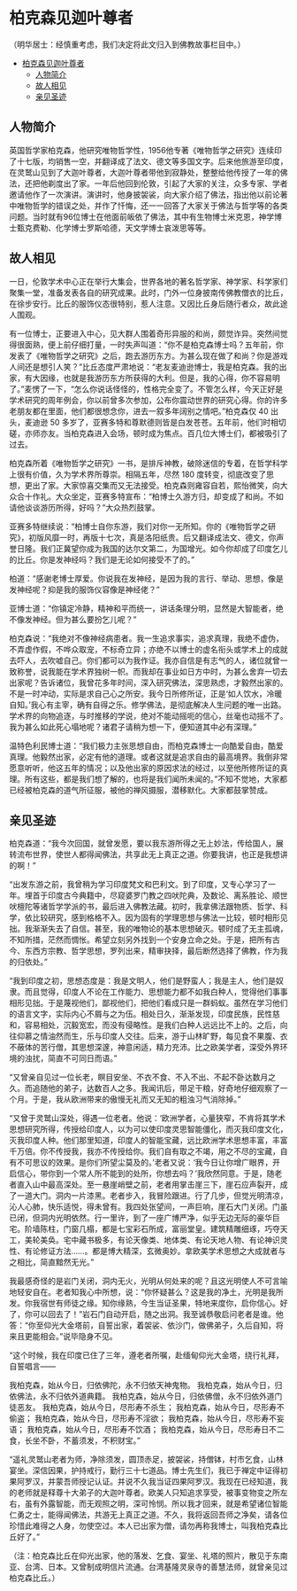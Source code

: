 # 柏克森见迦叶尊者

（明华居士：经慎重考虑，我们决定将此文归入到佛教故事栏目中。）

- [柏克森见迦叶尊者](#柏克森见迦叶尊者)
  - [人物简介](#人物简介)
  - [故人相见](#故人相见)
  - [亲见圣迹](#亲见圣迹)

## 人物简介

英国哲学家柏克森，他研究唯物哲学性，1956他专著《唯物哲学之研究》连续印了十七版，均销售一空，并翻译成了法文、德文等多国文字。后来他旅游至印度，在灵鹫山见到了大迦叶尊者，大迦叶尊者带他到寂静处，整整给他传授了一年的佛法，还把他剃度出了家。一年后他回到伦敦，引起了大家的关注，众多专家、学者邀请他作了一次演讲。演讲时，他身披袈裟，向大家介绍了佛法，指出他以前论著中唯物哲学的错误之处，并作了忏悔，还一一回答了大家关于佛法与哲学等的各类问题。当时就有96位博士在他面前皈依了佛法，其中有生物博士米克恩，神学博士甄克费勒、化学博士罗斯哈德，天文学博士哀泼思等等。

## 故人相见

一日，伦敦学术中心正在举行大集会，世界各地的著名哲学家、神学家、科学家们聚集一堂，准备发表各自的研究成果。此时，门外一位身披南传佛教僧衣的比丘，在徐步安行。比丘的服饰仪态很特别，惹人注意。又因比丘身后随行者众，故此途人围观。

有一位博士，正要进入中心，见大群人围着奇形异服的和尚，颇觉诈异。突然间觉得很面熟，便上前仔细打量，一时失声叫道：“你不是柏克森博士吗？五年前，你发表了《唯物哲学之研究》之后，跑去游历东方。为甚么现在做了和尚？你是游戏人间还是想引人笑？”比丘态度严肃地说：“老友麦迪逊博士，我是柏克森。我的出家，有大因缘，也就是我游历东方所获得的大利。但是，我的心得，你不容易明了。”麦愣了一下，“怎么你说话怪怪的，性格完全变了。不管怎么样，今天正好是学术研究的周年例会，你以前曾多次参加，公布你震动世界的研究心得。你的许多老朋友都在里面，他们都很想念你，进去一叙多年阔别之情吧。”柏克森仅 40 出头，麦迪逊 50 多岁了，亚赛多特和尊默德则皆是白发苍苍。五年前，他们时相切磋，亦师亦友。当柏克森进入会场，顿时成为焦点。百几位大博士们，都被吸引了过去。

柏克森所着《唯物哲学之研究》一书，是排斥神教，破除迷信的专着，在哲学科学上很有价值，久为学术界所尊崇。相隔五年，尽然 180 度转变，彻底改变了思想，更出了家。大家惊喜交集而又无法接受。柏克森则雍容自若，熙怡微笑，向大众合十作礼。大众坐定，亚赛多特宣布：“柏博士久游方归，却变成了和尚。不如请他谈谈游历所得，好吗？”大众热烈鼓掌。

亚赛多特继续说：“柏博士自你东游，我们对你一无所知。你的《唯物哲学之研究》，初版风靡一时，再版十七次，真是洛阳纸贵。后又翻译成法文、德文，你声誉日隆。我们正冀望你成为我国的达尔文第二，为国增光。如今你却成了印度乞儿的比丘。你是发神经吗？我们是无论如何接受不了的。”

柏道：“感谢老博士厚爱。你说我在发神经，是因为我的言行、举动、思想，像是发神经呢？抑是我的服饰仪容像是神经佬？”

亚博士道：“你镇定冷静，精神和平而统一，讲话条理分明，显然是大智能者，绝不像发神经。但为甚么要扮乞儿呢？”

柏克森说：“我绝对不像神经病患者。我一生追求事实，追求真理，我绝不虚伪，不弄虚作假，不哗众取宠，不标奇立异；亦绝不以博士的虚名衔头或学术上的成就去吓人，去吹嘘自己。你们都可以为我作证。我亦自信是有志气的人，诸位就曾一致称誉，说我能在学术界独树一帜。而我却在事业如日方中时，为甚么舍弃一切去出家呢？告诉诸位，我曾花多年时间，深入研究佛法，深思熟虑，才毅然出家的。不是一时冲动，实际是求自己心之所安。我今日所修所证，正是‘如人饮水，冷暖自知。’我心有主宰，确有自得之乐。修学佛法，是彻底解决人生问题的唯一出路。学术界的向物追逐，与时推移的学说，绝对不能动摇呃的信心，丝毫也动摇不了。我为甚么如此死心塌地呢？诸君子请稍为想一下，便知道其中必有深理。”

温特色利民博士道：“我们极力主张思想自由，而柏克森博士一向酷爱自由，酷爱真理。他毅然出家，必定有他的道理。或者这就是追求自由的最高境界。我倒非常愿意听听，他这五年的情况；以及他出家的原因求法的经过，以至他所修所证的真理。所有这些，都是我们想了解的，也将是我们闻所未闻的。”不知不觉地，大家都已经被柏克森的道气所征服，被他的禅风摄服，潜移默化。大家都鼓掌赞成。

## 亲见圣迹

柏克森道：“我今次回国，就曾发愿，要以我东游所得之无上妙法，传给国人，展转流布世界，使世人都得闻佛法，共享此无上真正之道。你要我讲，也正是我想讲的啊！”

“出发东游之前，我曾稍为学习印度梵文和巴利文。到了印度，又专心学习了一年。埋首于印度古今典籍中，尽窥婆罗门教之四吠陀典，及数论、离系胜论、顺世吠檀陀等诸哲学学派的书，最后进入佛教法藏。初时，我拿佛法跟物质、哲学、科学，依比较研究，感到格格不入。因为固有的学理思想与佛法一比较，顿时相形见拙。我渐渐失去了自信。甚至，我的唯物论的基本思想破灭。顿时成了无主孤魂，不知所措，茫然而惆怅。希望立刻另外找到一个安身立命之处。于是，把所有古今、东西方宗教、哲学思想，罗列出来，精审抉择，最后断然选择了佛教，作为我的归依处。”

“我到印度之初，思想态度是：我是文明人，他们是野蛮人；我是主人，他们是奴隶。而且觉得，印度人不论在工作能力、思想能力都不如我白种人，觉得他们事事相形见拙。于是蔑视他们，鄙视他们，把他们看成只是一群蚂蚁。虽然在学习他们的语言文字，实际内心不屑与之为伍。相处日久，渐渐发现，印度民族，民性慈和，容易相处，沉毅宽宏，而没有侵略性。是我们白种人远远比不上的。之后，向往仰慕之情油然而生，乐与印度人交往。后来，游于山林旷野，每见食不果腹、衣不蔽体的苦行僧，其思想深邃，神意闲适，精力充沛。比之欧美学者，深受外界环境的浊扰，简直不可同日而语。”

“又曾亲自见过一位长老，瞑目安坐、不衣不食、不入不出、不起不卧达数月之久。而追随他的弟子，达数百人之多。我闻讯后，带足干粮，好奇地仔细观察了一个月。于是，我从欧洲带来的傲慢无礼而又无知的粗浊习气消除掉。”

“又曾于灵鹫山深处，得遇一位老者。他说：‘欧洲学者，心量狭窄，不肯将其学术思想研究所得，传授给印度人，以为可以使印度灵思智能僵化，而灭我印度文化，灭我印度人种。他们那里知道，印度人的智能宝藏，远比欧洲学术思想丰富，丰富千万倍。你不传授我，我亦不传授给你。我们自有取之不竭，用之不尽的宝藏，自有不可思议的效果。是你们所望尘莫及的。’老者又说：‘我今日让你增广眼界，开启信心，带你到一个常人所不能到的处所，你想去吗？’我欣然同意。于是，随老者直入山中最高深处。至一悬崖峭壁之前，老者用掌击崖三下，崖石应声裂开，成了一道大门。洞内一片漆黑。老者步入，我冒险跟进。行了几步，但觉光明清凉，沁人心肺，快乐适悦，得未曾有。我四处张望间，一声巨响，崖石大门关闭。门虽已闭，但洞内光明依然。行一里许，到了一座广博严净，似乎无边无际的豪华巨宅。阶墙陈柱，门窗几榻，都是七宝彩石所成，富丽堂皇。建筑精雕细琢，巧夺天工，美轮美奂。宅中藏书极多，有论天像类、地体类、有论天地人物、有论神识灵性、有论修证方法……。都是博大精深，玄微奥妙。拿欧美学术思想之大成就者与之相比，简直黯然无光。”

我最感奇怪的是岩门关闭，洞内无火，光明从何处来的呢？且这光明使人不可言喻地轻安自在。老者知我心中所想，说：“你怀疑甚么？这是我的净土，光明是我所发。你我宿世有师徒之缘。知你缘熟，今生当证圣果，特地来度你，启你信心。好了，你可以回去了！”岩石门自动开启，随之出洞。我至诚恭敬启问老者是谁。他答：“你至仰光大金塔前，自誓出家，着袈裟、依沙门，做佛弟子，久后自知，将来且更能相会。”说毕隐身不见。

“这个时候，我在印度已住了三年，遵老者所嘱，赴缅甸仰光大金塔，绕行礼拜，自誓唱言——

我柏克森，始从今日，归依佛陀，永不归依天神鬼物。
我柏克森，始从今日，归依佛法，永不归依外道典籍。
我柏克森，始从今日，归依佛僧，永不归依外道门徒恶友。
我柏克森，始从今日，尽形寿不杀生；
我柏克森，始从今日，尽形寿不偷盗；
我柏克森，始从今日，尽形寿不淫欲；
我柏克森，始从今日，尽形寿不妄语；
我柏克森，始从今日，尽形寿不饮酒；
我柏克森，始从今日，尽形寿日不二食，长坐不卧，不蓄须发，不积财宝。”

“遥礼灵鹫山老者为师，净除须发，圆顶赤足，披袈裟，持僧钵，村市乞食，山林宴坐。深信因果，护持戒行，勤行三十七道品。博士先生们，我已于禅定中证得初果阿罗汉，并蒙吾师授记认证。并说不久我当证四果阿罗汉。我现在已经知道，我的老师就是释尊十大弟子的大迦叶尊者。欧美人只知追求享受，被事变物变之所左右，虽有外露智能，而无观照之明，深可怜悯。所以我才回来，就是希望诸位智能仁勇之士，能得闻佛法，共游无上真正之道。不久，我将返回吾师之净矣，请各位珍惜此难得之人身，勿使空过。本人已出家为僧，请勿再称我博士，叫我柏克森比丘好了。”

（注：柏克森比丘在仰光出家，他的落发、乞食、宴坐、礼塔的照片，散见于东南亚、台湾、日本。又曾制成明信片流通。台湾基隆灵泉寺的善慧法师，就曾亲见过柏克森比丘。）